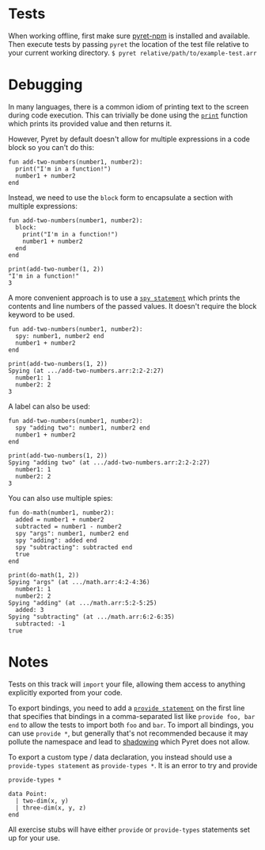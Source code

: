 # Tests

When working offline, first make sure [pyret-npm][pyret-npm] is installed and available. Then execute tests by passing `pyret` the location of the test file relative to your current working directory.
`$ pyret relative/path/to/example-test.arr`

# Debugging

In many languages, there is a common idiom of printing text to the screen during code execution. This can trivially be done using the
[`print`][print] function which prints its provided value and then returns it.

However, Pyret by default doesn't allow for multiple expressions in a code block so you can't do this:

```pyret
fun add-two-numbers(number1, number2):
  print("I'm in a function!")
  number1 + number2
end
```

Instead, we need to use the `block` form to encapsulate a section with multiple expressions:

```pyret
fun add-two-numbers(number1, number2):
  block:
    print("I'm in a function!")
    number1 + number2
  end
end

print(add-two-number(1, 2))
"I'm in a function!"
3
```

A more convenient approach is to use a [`spy statement`][spy-statement] which prints the contents and line numbers of the passed values. It doesn't require the block keyword to be used.

```pyret
fun add-two-numbers(number1, number2):
  spy: number1, number2 end
  number1 + number2
end

print(add-two-numbers(1, 2))
Spying (at .../add-two-numbers.arr:2:2-2:27)
  number1: 1
  number2: 2
3
```

A label can also be used:

```pyret
fun add-two-numbers(number1, number2):
  spy "adding two": number1, number2 end
  number1 + number2
end

print(add-two-numbers(1, 2))
Spying "adding two" (at .../add-two-numbers.arr:2:2-2:27)
  number1: 1
  number2: 2
3
```

You can also use multiple spies:

```pyret
fun do-math(number1, number2):
  added = number1 + number2
  subtracted = number1 - number2
  spy "args": number1, number2 end
  spy "adding": added end
  spy "subtracting": subtracted end
  true
end

print(do-math(1, 2))
Spying "args" (at .../math.arr:4:2-4:36)
  number1: 1
  number2: 2
Spying "adding" (at .../math.arr:5:2-5:25)
  added: 3
Spying "subtracting" (at .../math.arr:6:2-6:35)
  subtracted: -1
true
```

# Notes

Tests on this track will `import` your file, allowing them access to anything explicitly exported from your code.

To export bindings, you need to add a [`provide statement`][provide-statement] on the first line that specifies that bindings in a comma-separated list like `provide foo, bar end` to allow the tests to import both `foo` and `bar`. To import all bindings, you can use `provide *`, but generally that's not recommended because it may pollute the namespace and lead to [shadowing][shadowing] which Pyret does not allow.

To export a custom type / data declaration, you instead should use a `provide-types statement` as `provide-types *`. It is an error to try and provide

```pyret
provide-types *

data Point:
  | two-dim(x, y)
  | three-dim(x, y, z)
end
```

All exercise stubs will have either `provide` or `provide-types` statements set up for your use.

[pyret-npm]: https://npm.io/package/pyret-npm
[print]: https://pyret.org/docs/latest/_global_.html#%28part._~3cglobal~3e_print%29
[spy-statement]: https://pyret.org/docs/latest/s_spies.html
[provide-statement]: https://pyret.org/docs/latest/Provide_Statements.html
[shadowing]: https://pyret.org/docs/latest/Bindings.html#%28part._s~3ashadowing%29
